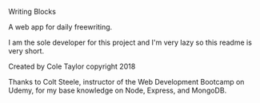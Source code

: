 Writing Blocks

A web app for daily freewriting.

I am the sole developer for this project and I'm very lazy so this readme is very short. 

Created by Cole Taylor copyright 2018

Thanks to Colt Steele, instructor of the Web Development Bootcamp on Udemy, for my base knowledge on Node, Express, and MongoDB.